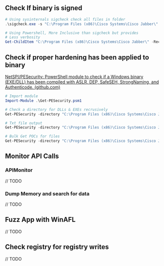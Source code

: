 ## Check If binary is signed
```powershell
# Using sysinternals sigcheck check all files in folder
.\sigcheck.exe -s "C:\Program Files (x86)\Cisco Systems\Cisco Jabber\" > 'C:\work\telecom\Cisco Jabber\sigcheck.txt'

# Using Powershell, More Inclusive than sigcheck but provides 
# Less verbosity
Get-ChildItem "C:\Program Files (x86)\Cisco Systems\Cisco Jabber\" -Recurse | ForEach-object {Get-AuthenticodeSignature $_.FullName -erroraction 'silentlycontinue'} | Where-Object {$_.status -ne "Valid" -and $_.status -ne "UnknownError"} | fl *
```

## Check if proper hardening has been applied to binary
[NetSPI/PESecurity: PowerShell module to check if a Windows binary (EXE/DLL) has been compiled with ASLR, DEP, SafeSEH, StrongNaming, and Authenticode. (github.com)](https://github.com/NetSPI/PESecurity)
```powershell
# Import module
Import-Module .\Get-PESecurity.psm1

# Check a directory for DLLs & EXEs recrusively 
Get-PESecurity -directory "C:\Program Files (x86)\Cisco Systems\Cisco Jabber"  -recursive | Export-Csv PESecurity.csv

# Txt file output
Get-PESecurity -directory "C:\Program Files (x86)\Cisco Systems\Cisco Jabber"  -recursive > .\PESecurity.txt

# Bulk Get POCs for files
Get-PESecurity -directory "C:\Program Files (x86)\Cisco Systems\Cisco Jabber"  -Recursive | Where-Object {$_.ControlFlowGuard -ne "True" } | ForEach-Object {write-output $_.FileName} > 'C:\work\telecom\Cisco Jabber\ControlFlowGuardModules.txt'
```

## Monitor API Calls
### APIMonitor
// TODO

### Dump Memory and search for data
// TODO

## Fuzz App with WinAFL
// TODO

## Check registry for registry writes
// TODO